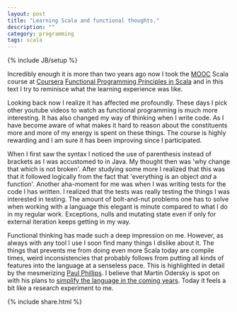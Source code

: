 ```yaml
---
layout: post
title: "Learning Scala and functional thoughts."
description: ""
category: programming
tags: scala
---
```

{% include JB/setup %}

Incredibly enough it is more than two years ago now I took the [MOOC](https://en.wikipedia.org/wiki/Massive_open_online_course)
Scala course at [Coursera](https://www.coursera.org/)
[Functional Programming Principles in Scala](https://www.coursera.org/course/progfun) and in this text I try to reminisce what the
learning experience was like. 

Looking back now I realize it has affected me profoundly. These days I pick other youtube videos to watch as functional programming
is much more interesting. It has also changed my way of thinking when I write code. As I have become aware of what makes it hard to
reason about the constituents more and more of my energy is spent on these things. The course is highly rewarding and I am sure it
has been improving since I participated. 

When I first saw the syntax I noticed the use of parenthesis instead of brackets as I was accustomed to in Java. My thought then was
'why change that which is not broken'. After studying some more I realized that this was that it followed logically from the fact
that 'everything is an object _and_ a function'. Another aha-moment for me was when I was writing tests for the code I has
written. I realized that the tests was really testing the things I was interested in testing. The amount of bolt-and-nut problems
one has to solve when working with a language this elegant is minute compared to what I do in my regular work. Exceptions, nulls and
mutating state even if only for external iteration keeps getting in my way. 

Functional thinking has made such a deep impression on me. However, as always with any tool I use I soon find many things I dislike
about it. The things that prevents me from doing even more Scala today are compile times, weird inconsistencies that probably
follows from putting all kinds of features into the language at a senseless pace. This is highlighted in detail by the mesmerizing
[Paul Phillips](https://www.youtube.com/watch?v=TS1lpKBMkgg). I believe that Martin Odersky is spot on with his plans to
[simplify the language in the coming years](http://www.scala-lang.org/news/roadmap-next). Today it feels a bit like a research
experiment to me. 

{% include share.html %}
